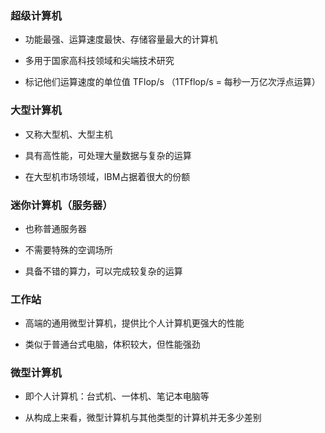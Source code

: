 ### 超级计算机

- 功能最强、运算速度最快、存储容量最大的计算机

- 多用于国家高科技领域和尖端技术研究

- 标记他们运算速度的单位值 TFlop/s （1TFflop/s = 每秒一万亿次浮点运算）

### 大型计算机

- 又称大型机、大型主机

- 具有高性能，可处理大量数据与复杂的运算

- 在大型机市场领域，IBM占据着很大的份额

### 迷你计算机（服务器）

- 也称普通服务器

- 不需要特殊的空调场所

- 具备不错的算力，可以完成较复杂的运算

### 工作站

- 高端的通用微型计算机，提供比个人计算机更强大的性能

- 类似于普通台式电脑，体积较大，但性能强劲

### 微型计算机

- 即个人计算机：台式机、一体机、笔记本电脑等

- 从构成上来看，微型计算机与其他类型的计算机并无多少差别